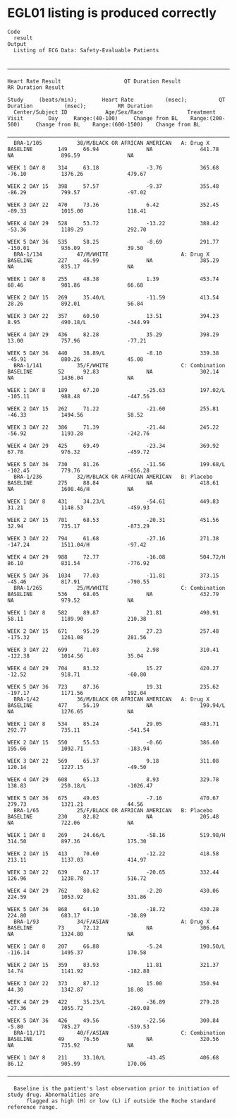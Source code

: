 # EGL01 listing is produced correctly

    Code
      result
    Output
      Listing of ECG Data: Safety-Evaluable Patients
      
      ————————————————————————————————————————————————————————————————————————————————————————————————————————————————————————————————————————————————————————————————————————————————————————————————————————————
                                                                                                    Heart Rate Result                    QT Duration Result                    RR Duration Result                 
                                                                                            Study     (beats/min);        Heart Rate          (msec);          QT Duration          (msec);          RR Duration  
      Center/Subject ID            Age/Sex/Race              Treatment          Visit        Day     Range:(40-100)     Change from BL    Range:(200-500)     Change from BL    Range:(600-1500)    Change from BL
      ————————————————————————————————————————————————————————————————————————————————————————————————————————————————————————————————————————————————————————————————————————————————————————————————————————————
      BRA-1/105           38/M/BLACK OR AFRICAN AMERICAN   A: Drug X        BASELINE        149     66.94               NA               441.78               NA               896.59               NA            
                                                                            WEEK 1 DAY 8    314     63.18               -3.76            365.68               -76.10           1376.26              479.67        
                                                                            WEEK 2 DAY 15   398     57.57               -9.37            355.48               -86.29           799.57               -97.02        
                                                                            WEEK 3 DAY 22   470     73.36               6.42             352.45               -89.33           1015.00              118.41        
                                                                            WEEK 4 DAY 29   528     53.72               -13.22           388.42               -53.36           1189.29              292.70        
                                                                            WEEK 5 DAY 36   535     58.25               -8.69            291.77               -150.01          936.09               39.50         
      BRA-1/134           47/M/WHITE                       A: Drug X        BASELINE        227     46.99               NA               385.29               NA               835.17               NA            
                                                                            WEEK 1 DAY 8    255     48.38               1.39             453.74               68.46            901.86               66.68         
                                                                            WEEK 2 DAY 15   269     35.40/L             -11.59           413.54               28.26            892.01               56.84         
                                                                            WEEK 3 DAY 22   357     60.50               13.51            394.23               8.95             490.18/L             -344.99       
                                                                            WEEK 4 DAY 29   436     82.28               35.29            398.29               13.00            757.96               -77.21        
                                                                            WEEK 5 DAY 36   440     38.89/L             -8.10            339.38               -45.91           880.26               45.08         
      BRA-1/141           35/F/WHITE                       C: Combination   BASELINE        52      92.83               NA               302.14               NA               1436.04              NA            
                                                                            WEEK 1 DAY 8    189     67.20               -25.63           197.02/L             -105.11          988.48               -447.56       
                                                                            WEEK 2 DAY 15   262     71.22               -21.60           255.81               -46.33           1494.56              58.52         
                                                                            WEEK 3 DAY 22   386     71.39               -21.44           245.22               -56.92           1193.28              -242.76       
                                                                            WEEK 4 DAY 29   425     69.49               -23.34           369.92               67.78            976.32               -459.72       
                                                                            WEEK 5 DAY 36   730     81.26               -11.56           199.68/L             -102.45          779.76               -656.28       
      BRA-1/236           32/M/BLACK OR AFRICAN AMERICAN   B: Placebo       BASELINE        275     88.84               NA               418.61               NA               1608.46/H            NA            
                                                                            WEEK 1 DAY 8    431     34.23/L             -54.61           449.83               31.21            1148.53              -459.93       
                                                                            WEEK 2 DAY 15   781     68.53               -20.31           451.56               32.94            735.17               -873.29       
                                                                            WEEK 3 DAY 22   794     61.68               -27.16           271.38               -147.24          1511.04/H            -97.42        
                                                                            WEEK 4 DAY 29   988     72.77               -16.08           504.72/H             86.10            831.54               -776.92       
                                                                            WEEK 5 DAY 36   1034    77.03               -11.81           373.15               -45.46           817.91               -790.55       
      BRA-1/265           25/M/WHITE                       C: Combination   BASELINE        536     68.05               NA               432.79               NA               979.52               NA            
                                                                            WEEK 1 DAY 8    582     89.87               21.81            490.91               58.11            1189.90              210.38        
                                                                            WEEK 2 DAY 15   671     95.29               27.23            257.48               -175.32          1261.08              281.56        
                                                                            WEEK 3 DAY 22   699     71.03               2.98             310.41               -122.38          1014.56              35.04         
                                                                            WEEK 4 DAY 29   704     83.32               15.27            420.27               -12.52           918.71               -60.80        
                                                                            WEEK 5 DAY 36   723     87.36               19.31            235.62               -197.17          1171.56              192.04        
      BRA-1/42            36/M/BLACK OR AFRICAN AMERICAN   A: Drug X        BASELINE        477     56.19               NA               190.94/L             NA               1276.65              NA            
                                                                            WEEK 1 DAY 8    534     85.24               29.05            483.71               292.77           735.11               -541.54       
                                                                            WEEK 2 DAY 15   550     55.53               -0.66            386.60               195.66           1092.71              -183.94       
                                                                            WEEK 3 DAY 22   569     65.37               9.18             311.08               120.14           1227.15              -49.50        
                                                                            WEEK 4 DAY 29   608     65.13               8.93             329.78               138.83           250.18/L             -1026.47      
                                                                            WEEK 5 DAY 36   675     49.03               -7.16            470.67               279.73           1321.21              44.56         
      BRA-1/65            25/F/BLACK OR AFRICAN AMERICAN   B: Placebo       BASELINE        230     82.82               NA               205.48               NA               722.06               NA            
                                                                            WEEK 1 DAY 8    269     24.66/L             -58.16           519.98/H             314.50           897.36               175.30        
                                                                            WEEK 2 DAY 15   413     70.60               -12.22           418.58               213.11           1137.03              414.97        
                                                                            WEEK 3 DAY 22   639     62.17               -20.65           332.44               126.96           1238.78              516.72        
                                                                            WEEK 4 DAY 29   762     80.62               -2.20            430.06               224.59           1053.92              331.86        
                                                                            WEEK 5 DAY 36   868     64.10               -18.72           430.28               224.80           683.17               -38.89        
      BRA-1/93            34/F/ASIAN                       A: Drug X        BASELINE        73      72.12               NA               306.64               NA               1324.80              NA            
                                                                            WEEK 1 DAY 8    207     66.88               -5.24            190.50/L             -116.14          1495.37              170.58        
                                                                            WEEK 2 DAY 15   359     83.93               11.81            321.37               14.74            1141.92              -182.88       
                                                                            WEEK 3 DAY 22   373     87.12               15.00            350.94               44.30            1342.87              18.08         
                                                                            WEEK 4 DAY 29   422     35.23/L             -36.89           279.28               -27.36           1055.72              -269.08       
                                                                            WEEK 5 DAY 36   426     49.56               -22.56           300.84               -5.80            785.27               -539.53       
      BRA-11/171          40/F/ASIAN                       C: Combination   BASELINE        49      76.56               NA               320.56               NA               735.92               NA            
                                                                            WEEK 1 DAY 8    211     33.10/L             -43.45           406.68               86.12            905.99               170.06        
      ————————————————————————————————————————————————————————————————————————————————————————————————————————————————————————————————————————————————————————————————————————————————————————————————————————————
      
      Baseline is the patient's last observation prior to initiation of study drug. Abnormalities are
          flagged as high (H) or low (L) if outside the Roche standard reference range.

